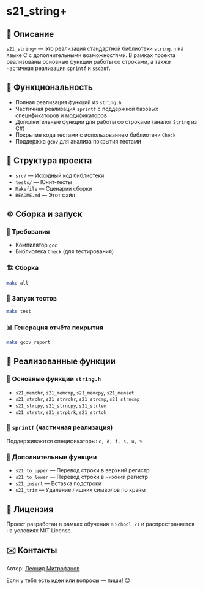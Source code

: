 # s21_string+

## 📌 Описание
`s21_string+` — это реализация стандартной библиотеки `string.h` на языке C с дополнительными возможностями. В рамках проекта реализованы основные функции работы со строками, а также частичная реализация `sprintf` и `sscanf`.

## 🚀 Функциональность
- Полная реализация функций из `string.h`
- Частичная реализация `sprintf` с поддержкой базовых спецификаторов и модификаторов
- Дополнительные функции для работы со строками (аналог `String` из C#)
- Покрытие кода тестами с использованием библиотеки `Check`
- Поддержка `gcov` для анализа покрытия тестами

## 📂 Структура проекта
- `src/` — Исходный код библиотеки
- `tests/` — Юнит-тесты
- `Makefile` — Сценарии сборки
- `README.md` — Этот файл

## ⚙️ Сборка и запуск

### 🔧 Требования
- Компилятор `gcc`
- Библиотека `Check` (для тестирования)

### 🏗 Сборка
```sh
make all
```

### 🧪 Запуск тестов
```sh
make test
```

### 📊 Генерация отчёта покрытия
```sh
make gcov_report
```

## 📜 Реализованные функции

### 🔹 Основные функции `string.h`
- `s21_memchr`, `s21_memcmp`, `s21_memcpy`, `s21_memset`
- `s21_strchr`, `s21_strrchr`, `s21_strcmp`, `s21_strncmp`
- `s21_strcpy`, `s21_strncpy`, `s21_strlen`
- `s21_strstr`, `s21_strpbrk`, `s21_strtok`

### 🔹 `sprintf` (частичная реализация)
Поддерживаются спецификаторы: `c, d, f, s, u, %`

### 🔹 Дополнительные функции
- `s21_to_upper` — Перевод строки в верхний регистр
- `s21_to_lower` — Перевод строки в нижний регистр
- `s21_insert` — Вставка подстроки
- `s21_trim` — Удаление лишних символов по краям

## 📜 Лицензия
Проект разработан в рамках обучения в `School 21` и распространяется на условиях MIT License.

## ✉️ Контакты
Автор: [Леонид Митрофанов](https://github.com/LeonidMitrofanov)

Если у тебя есть идеи или вопросы — пиши! 😊

